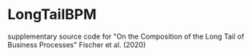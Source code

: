 # LongTailBPM
supplementary source code for "On the Composition of the Long Tail of Business Processes" Fischer et al. (2020)
